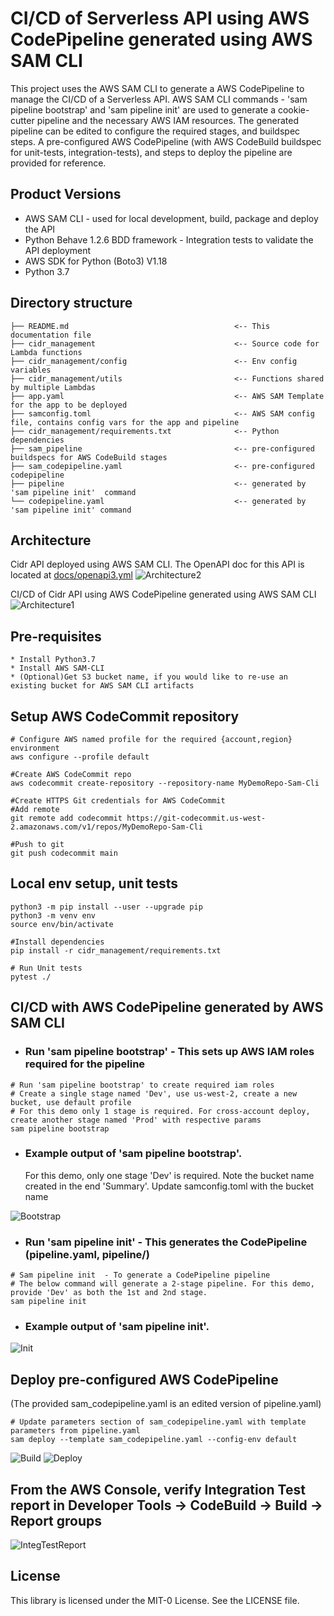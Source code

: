 
# CI/CD of Serverless API using AWS CodePipeline generated using AWS SAM CLI 

This project uses the AWS SAM CLI to generate a AWS CodePipeline to manage the CI/CD of a Serverless API.
AWS SAM CLI commands - 'sam pipeline bootstrap' and 'sam pipeline init' are used to generate a cookie-cutter pipeline and the necessary AWS IAM resources.
The generated pipeline can be edited to configure the required stages, and buildspec steps.
A pre-configured AWS CodePipeline (with AWS CodeBuild buildspec for unit-tests, integration-tests), and steps to deploy the pipeline are provided for reference. 


## Product Versions
* AWS SAM CLI - used for local development, build, package and deploy the API
* Python Behave 1.2.6 BDD framework - Integration tests to validate the API deployment
* AWS SDK for Python (Boto3) V1.18
* Python 3.7

## Directory structure
```
├── README.md                                     <-- This documentation file
├── cidr_management                               <-- Source code for Lambda functions
├── cidr_management/config                        <-- Env config variables
├── cidr_management/utils                         <-- Functions shared by multiple Lambdas
├── app.yaml                                      <-- AWS SAM Template for the app to be deployed
├── samconfig.toml                                <-- AWS SAM config file, contains config vars for the app and pipeline
├── cidr_management/requirements.txt              <-- Python dependencies
├── sam_pipeline                                  <-- pre-configured buildspecs for AWS CodeBuild stages
├── sam_codepipeline.yaml                         <-- pre-configured codepipeline
├── pipeline                                      <-- generated by 'sam pipeline init'  command
└── codepipeline.yaml                             <-- generated by 'sam pipeline init' command
```

## Architecture

Cidr API deployed using AWS SAM CLI. 
The OpenAPI doc for this API is located at [docs/openapi3.yml](docs/openapi3.yml)
![Architecture2](docs/cidr_arch1.png)


CI/CD of Cidr API using AWS CodePipeline generated using AWS SAM CLI 
![Architecture1](docs/cidr_arch3.png)

## Pre-requisites
    * Install Python3.7
    * Install AWS SAM-CLI
    * (Optional)Get S3 bucket name, if you would like to re-use an existing bucket for AWS SAM CLI artifacts


## Setup AWS CodeCommit repository
```shell
# Configure AWS named profile for the required {account,region} environment
aws configure --profile default

#Create AWS CodeCommit repo
aws codecommit create-repository --repository-name MyDemoRepo-Sam-Cli

#Create HTTPS Git credentials for AWS CodeCommit
#Add remote 
git remote add codecommit https://git-codecommit.us-west-2.amazonaws.com/v1/repos/MyDemoRepo-Sam-Cli

#Push to git
git push codecommit main
```

## Local env setup, unit tests
```shell
python3 -m pip install --user --upgrade pip
python3 -m venv env
source env/bin/activate

#Install dependencies
pip install -r cidr_management/requirements.txt

# Run Unit tests
pytest ./

```

## CI/CD with AWS CodePipeline generated by AWS SAM CLI 
* ### Run 'sam pipeline bootstrap' - This sets up AWS IAM roles required for the pipeline 

```
# Run 'sam pipeline bootstrap' to create required iam roles
# Create a single stage named 'Dev', use us-west-2, create a new bucket, use default profile
# For this demo only 1 stage is required. For cross-account deploy, create another stage named 'Prod' with respective params
sam pipeline bootstrap
```
* ### Example output of 'sam pipeline bootstrap'. 
  For this demo, only one stage 'Dev' is required.
  Note the bucket name created in the end 'Summary'. Update samconfig.toml with the bucket name

![Bootstrap](docs/sam_pipeline_bootstrap.png)

* ### Run 'sam pipeline init' - This generates the CodePipeline (pipeline.yaml, pipeline/)
```shell 
# Sam pipeline init  - To generate a CodePipeline pipeline
# The below command will generate a 2-stage pipeline. For this demo, provide 'Dev' as both the 1st and 2nd stage.
sam pipeline init
```
* ### Example output of 'sam pipeline init'. 

![Init](docs/sam_pipeline_init.png)

## Deploy pre-configured AWS CodePipeline 
(The provided sam_codepipeline.yaml is an edited version of pipeline.yaml)
```shell 
# Update parameters section of sam_codepipeline.yaml with template parameters from pipeline.yaml
sam deploy --template sam_codepipeline.yaml --config-env default

```
![Build](docs/sam_build.png)
![Deploy](docs/sam_deploy.png)

## From the AWS Console, verify Integration Test report in Developer Tools -> CodeBuild -> Build -> Report groups

![IntegTestReport](docs/codebuild_report.png)


## License

This library is licensed under the MIT-0 License. See the LICENSE file.
